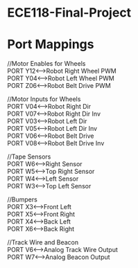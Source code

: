 # ECE118-Final-Project
# Port Mappings

//Motor Enables for Wheels <br />
PORT Y12<-->Robot Right Wheel PWM <br />
PORT Y04<-->Robot Left Wheel PWM <br />
PORT Z06<-->Robot Belt Drive PWM <br />

//Motor Inputs for Wheels <br />
PORT V04<-->Robot Right Dir <br />
PORT V07<-->Robot Right Dir Inv <br />
PORT V03<-->Robot Left Dir <br />
PORT V05<-->Robot Left Dir Inv <br />
PORT V06<-->Robot Belt Drive <br />
PORT V08<-->Robot Belt Drive Inv <br />

//Tape Sensors <br />
PORT W6<-->Right Sensor <br />
PORT W5<-->Top Right Sensor <br />
PORT W4<-->Left Sensor <br />
PORT W3<-->Top Left Sensor <br />

//Bumpers <br />
PORT X3<-->Front Left <br />
PORT X5<-->Front Right <br />
PORT X4<-->Back Left <br />
PORT X6<-->Back Right <br />

//Track Wire and Beacon </br>
PORT V6<-->Analog Track Wire Output <br/>
PORT W7<-->Analog Beacon Output <br/>

